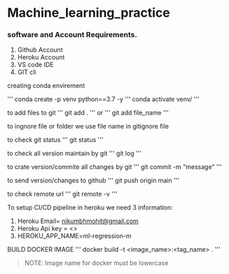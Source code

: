 # Machine_learning_practice

### software and Account Requirements.

1. Github Account
2. Heroku Account
3. VS code IDE
4. GIT cli

creating conda envirement

'''
conda create -p venv python==3.7 -y
'''
conda activate venv/
'''

to add files to git
'''
git add .
'''
or
'''
git add file_name
'''

to ingnore file or folder we use file name in gitignore file


to check git status
'''
git status
'''

to check all version maintain by git
'''
git log
'''

to crate version/commite all changes by git
'''
git commit -m "message"
'''

to send version/changes to github
'''
git push origin main
'''

to check remote url
'''
git remote -v
'''

To setup CI/CD pipeline in heroku we need 3 information:

1. Heroku Email= nikumbhmohit@gmail.com
2. Heroku Api key = <>
3. HEROKU_APP_NAME=ml-regression-m



BUILD DOCKER IMAGE
'''
docker build -t <image_name>:<tag_name> .
'''
> NOTE: Image name for docker must be lowercase

